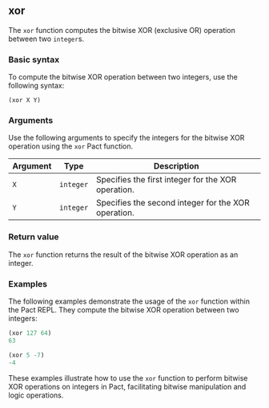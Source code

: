 ## xor
The `xor` function computes the bitwise XOR (exclusive OR) operation between two `integer`s.

### Basic syntax

To compute the bitwise XOR operation between two integers, use the following syntax:

`(xor X Y)`

### Arguments

Use the following arguments to specify the integers for the bitwise XOR operation using the `xor` Pact function.

| Argument | Type | Description |
| --- | --- | --- |
| `X` | `integer` | Specifies the first integer for the XOR operation. |
| `Y` | `integer` | Specifies the second integer for the XOR operation. |

### Return value

The `xor` function returns the result of the bitwise XOR operation as an integer.

### Examples

The following examples demonstrate the usage of the `xor` function within the Pact REPL. They compute the bitwise XOR operation between two integers:

```lisp
(xor 127 64)
63
```

```lisp
(xor 5 -7)
-4
```

These examples illustrate how to use the `xor` function to perform bitwise XOR operations on integers in Pact, facilitating bitwise manipulation and logic operations.
